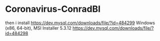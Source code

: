 # Coronavirus-ConradBI

then  i install https://dev.mysql.com/downloads/file/?id=484299  Windows (x86, 64-bit), MSI Installer	5.3.12  https://dev.mysql.com/downloads/file/?id=484298 
